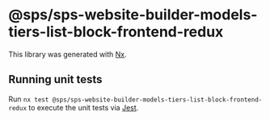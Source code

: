# @sps/sps-website-builder-models-tiers-list-block-frontend-redux

This library was generated with [Nx](https://nx.dev).

## Running unit tests

Run `nx test @sps/sps-website-builder-models-tiers-list-block-frontend-redux` to execute the unit tests via [Jest](https://jestjs.io).

